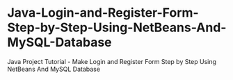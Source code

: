 # Java-Login-and-Register-Form-Step-by-Step-Using-NetBeans-And-MySQL-Database
Java Project Tutorial - Make Login and Register Form Step by Step Using NetBeans And MySQL Database 
